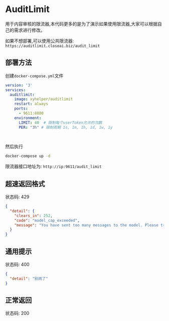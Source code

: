 # AuditLimit

用于内容审核的限流器,本代码更多的是为了演示如果使用限流器,大家可以根据自己的需求进行修改。

如果不想部署,可以使用公共限流器: `https://auditlimit.closeai.biz/audit_limit`

## 部署方法

创建`docker-compose.yml`文件

```yml
version: '3'
services:
  auditlimit:
    image: xyhelper/auditlimit
    restart: always
    ports:
      - 9611:8080
    environment:
      LIMIT: 40  # 限制每个userToken允许的次数
      PER: "3h" # 限制周期 1s, 1m, 1h, 1d, 1w, 1y

    

```

然后执行

```bash
docker-compose up -d
```

限流器接口地址为: `http://ip:9611/audit_limit`

## 超速返回格式

状态码: 429

```json
{
  "detail": {
    "clears_in": 252,
    "code": "model_cap_exceeded",
    "message": "You have sent too many messages to the model. Please try again later."
  }
}
````

## 通用提示

状态码: 400

```json
{
  "detail": "别闹了"
}
```

## 正常返回

状态码: 200

